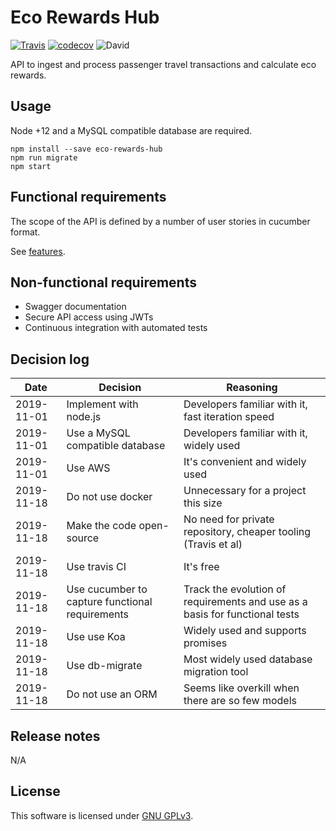 # Eco Rewards Hub
[![Travis](https://img.shields.io/travis/ecorewards/eco-rewards-hub.svg?style=flat-square)](https://travis-ci.org/ecorewards/eco-rewards-hub) [![codecov](https://codecov.io/gh/ecorewards/eco-rewards-hub/branch/master/graph/badge.svg)](https://codecov.io/gh/ecorewards/eco-rewards-hub) ![David](https://img.shields.io/david/ecorewards/eco-rewards-hub.svg?style=flat-square)

API to ingest and process passenger travel transactions and calculate eco rewards.

## Usage

Node +12 and a MySQL compatible database are required.

```
npm install --save eco-rewards-hub
npm run migrate
npm start
``` 

## Functional requirements

The scope of the API is defined by a number of user stories in cucumber format. 

See [features](/feature).

## Non-functional requirements

- Swagger documentation
- Secure API access using JWTs
- Continuous integration with automated tests

## Decision log

| Date       | Decision | Reasoning | 
| ---------- | -------- | --------- |
| 2019-11-01 | Implement with node.js | Developers familiar with it, fast iteration speed |
| 2019-11-01 | Use a MySQL compatible database | Developers familiar with it, widely used |
| 2019-11-01 | Use AWS | It's convenient and widely used |
| 2019-11-18 | Do not use docker | Unnecessary for a project this size |
| 2019-11-18 | Make the code open-source | No need for private repository, cheaper tooling (Travis et al) |
| 2019-11-18 | Use travis CI | It's free |
| 2019-11-18 | Use cucumber to capture functional requirements | Track the evolution of requirements and use as a basis for functional tests |
| 2019-11-18 | Use use Koa | Widely used and supports promises |
| 2019-11-18 | Use db-migrate | Most widely used database migration tool |
| 2019-11-18 | Do not use an ORM | Seems like overkill when there are so few models |

## Release notes

N/A

## License

This software is licensed under [GNU GPLv3](https://www.gnu.org/licenses/gpl-3.0.en.html).
